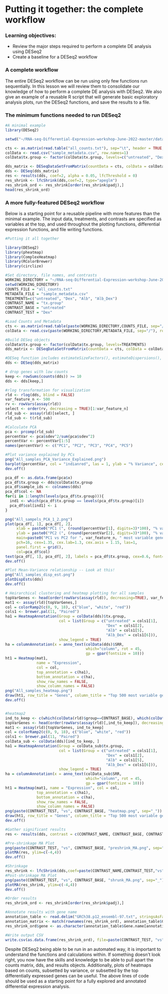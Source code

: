 # Putting it together: the complete workflow

### Learning objectives:
- Review the major steps required to perform a complete DE analysis using DESeq2
- Create a baseline for a DESeq2 workflow

### A complete workflow

The entire DESeq2 workflow can be run using only few functions run sequentially. In this lesson we will review them to consolidate our knowledge of how to perform a complete DE analysis with DESeq2. We also give an example of a reusable R script that will generate basic exploratory analysis plots, run the DESeq2 functions, and save the results to a file.

### The minimum functions needed to run DESeq2
```r
#A minimal example
library(DESeq2)

setwd("~/RNA-seq-Differential-Expression-workshop-June-2022-master/data")

cts <- as.matrix(read.table("all_counts.txt"), sep="\t", header = TRUE, row.names=1, stringsAsFactors = F)
colData <- read.csv("sample_metadata.csv", row.names=1)
colData$tx.group <- factor(colData$tx.group, levels=c("untreated", "Dex", "Alb", "Alb_Dex"))

dds_matrix <- DESeqDataSetFromMatrix(countData = cts, colData = colData, design =  ~ tx.group)
dds <- DESeq(dds_matrix)
res <- results(dds, coef=2, alpha = 0.05, lfcThreshold = 0)
res_shrink <- lfcShrink(dds,coef=2, type="apeglm")
res_shrink_ord <- res_shrink[order(res_shrink$padj),]
head(res_shrink_ord)
```

### A more fully-featured DESeq2 workflow

Below is a starting point for a reusable pipeline with more features than the minimal example.  The input data, treatments, and contrasts are specified as variables at the top, and used throughout the plotting functions, differential expression functions, and file writing functions.
```r
#Putting it all together

library(DESeq2)
library(pheatmap)
library(ComplexHeatmap)
library(RColorBrewer)
library(circlize)

#Set directory, file names, and contrasts
WORKING_DIRECTORY = "~/RNA-seq-Differential-Expression-workshop-June-2022-master/data"
setwd(WORKING_DIRECTORY)
COUNTS_FILE = "all_counts.txt"
METADATA_FILE = "sample_metadata.csv"
TREATMENTS=c("untreated", "Dex", "Alb", "Alb_Dex")
CONTRAST_NAME = "tx.group"
CONTRAST_BASE = "untreated"
CONTRAST_TEST = "Dex"

#Load Counts and Metadata
cts <- as.matrix(read.table(paste(WORKING_DIRECTORY,COUNTS_FILE, sep="/"), sep="\t", header = TRUE, row.names=1, stringsAsFactors = F))
colData <- read.csv(paste(WORKING_DIRECTORY,METADATA_FILE, sep="/"), row.names=1)

#Build DESeq objects
colData$tx.group <- factor(colData$tx.group, levels=TREATMENTS)
dds_matrix <- DESeqDataSetFromMatrix(countData = cts, colData = colData, design =  as.formula(paste(" ", CONTRAST_NAME, sep="~")))

#DESeq function includes estimateSizeFactors(), estimateDispersions(), and nbinomWaldTest(). ?DESeq for more information.
dds <- DESeq(dds_matrix)

# drop genes with low counts
keep <- rowSums(counts(dds)) >= 10
dds <- dds[keep,]

#rlog transformation for visualization
rld <- rlog(dds, blind = FALSE)
var_feature_n <- 500
rv <- rowVars(assay(rld))
select <- order(rv, decreasing = TRUE)[1:var_feature_n]
rld_sub <- assay(rld)[select, ]
rld_sub <- t(rld_sub)

#Calculate PCA
pca <- prcomp(rld_sub)
percentVar <- pca$sdev^2/sum(pca$sdev^2)
percentVar <- percentVar[1:5]
names(percentVar) <- c("PC1", "PC2", "PC3", "PC4", "PC5")

#Plot variance explained by PCs
png("All_samples_PCA_Variance_Explained.png")
barplot(percentVar, col = "indianred", las = 1, ylab = "% Variance", cex.lab = 1.2)
dev.off()

pca_df <- as.data.frame(pca$x)
pca_df$tx.group <- dds@colData$tx.group
pca_df$sample_ids <- colnames(dds)
pca_df$col <- NA
for(i in 1:length(levels(pca_df$tx.group))){
  ind1 <- which(pca_df$tx.group == levels(pca_df$tx.group)[i])
  pca_df$col[ind1] <- i
}

png("All_sampels_PCA_1_2.png")
plot(pca_df[, 1], pca_df[, 2],
     xlab = paste0("PC1 (", (round(percentVar[1], digits=3)*100), "% variance)"),
     ylab = paste0("PC2 (", (round(percentVar[2], digits=3)*100), "% variance)"),
     main=paste0("PC1 vs PC2 for ", var_feature_n, " most variable genes"),
     pch=16, cex=1.35, cex.lab=1.3, cex.axis = 1.15, las=1,
     panel.first = grid(),
     col=pca_df$col)
text(pca_df[, 1], pca_df[, 2], labels = pca_df$tx.group, cex=0.6, font=2, pos=4)
dev.off()

#Plot Mean-Variance relationship -- Look at this!
png("All_samples_disp_est.png")
plotDispEsts(dds)
dev.off()

# Heirarchical clustering and heatmap plotting for all samples
topVarGenes <- head(order(rowVars(assay(rld)), decreasing=TRUE), var_feature_n)
mat1 <- assay(rld)[topVarGenes,]
col = colorRamp2(c(0, 9, 18), c("blue", "white", "red"))
cols1 <- brewer.pal(11, "Paired")
ha1 = HeatmapAnnotation(Group = colData(dds)$tx.group,
                        col = list(Group = c("untreated" = cols1[1],
                                             "Dex" = cols1[2],
                                             "Alb" = cols1[5],
                                             "Alb_Dex" = cols1[6])),
                        show_legend = TRUE)
ha = columnAnnotation(x = anno_text(colData(dds)$SRR,
                                    which="column", rot = 45,
                                    gp = gpar(fontsize = 10)))
ht1 = Heatmap(mat1,
              name = "Expression",
              col = col,
              top_annotation = c(ha1),
              bottom_annotation = c(ha),
              show_row_names = FALSE,
              show_column_names = FALSE)
png("All_samples_heatmap.png")
draw(ht1, row_title = "Genes", column_title = "Top 500 most variable genes")
dev.off()


#heatmap2
ind_to_keep <- c(which(colData(rld)$group==CONTRAST_BASE), which(colData(rld)$group==CONTRAST_TEST))
topVarGenes <- head(order(rowVars(assay(rld)[,ind_to_keep]), decreasing=TRUE), var_feature_n)
mat1 <- assay(rld)[topVarGenes, ind_to_keep]
col = colorRamp2(c(0, 9, 18), c("blue", "white", "red"))
cols1 <- brewer.pal(11, "Paired")
colData_sub <- colData(dds)[ind_to_keep, ]
ha1 = HeatmapAnnotation(Group = colData_sub$tx.group,
                        col = list(Group = c("untreated" = cols1[1],
                                             "Dex" = cols1[2],
                                             "Alb" = cols1[5],
                                             "Alb_Dex" = cols1[6])),
                        show_legend = TRUE)
ha = columnAnnotation(x = anno_text(colData_sub$SRR,
                                    which="column", rot = 45,
                                    gp = gpar(fontsize = 10)))
ht1 = Heatmap(mat1, name = "Expression", col = col,
              top_annotation = c(ha1),
              bottom_annotation = c(ha),
              show_row_names = FALSE,
              show_column_names = FALSE)
png(paste(CONTRAST_TEST, "vs", CONTRAST_BASE, "heatmap.png", sep="_"))
draw(ht1, row_title = "Genes", column_title = "Top 500 most variable genes")
dev.off()

#Gather significant results
res <- results(dds, contrast = c(CONTRAST_NAME, CONTRAST_BASE, CONTRAST_TEST), alpha = 0.05, lfcThreshold = 0)

#Pre-shrinkage MA Plot
png(paste(CONTRAST_TEST, "vs", CONTRAST_BASE, "preshrink_MA.png", sep="_"))
plotMA(res, ylim=c(-4,4))
dev.off()

#Shrinkage
res_shrink <- lfcShrink(dds,coef=paste(CONTRAST_NAME,CONTRAST_TEST,"vs", CONTRAST_BASE, sep="_"), type="apeglm")
#Post-shrinkage MA Plot
png(paste(CONTRAST_TEST, "vs", CONTRAST_BASE, "shrunk_MA.png", sep="_"))
plotMA(res_shrink, ylim=c(-4,4))
dev.off()

#Order results
res_shrink_ord <- res_shrink[order(res_shrink$padj),]

#Annotate results with gene name
annotation_table <- read.delim("GRCh38.p12_ensembl-97.txt", stringsAsFactors = T, header = T)
annotation_matrix <- match(rownames(res_shrink_ord), annotation_table$Gene.stable.ID)
res_shrink_ord$gene <- as.character(annotation_table$Gene.name[annotation_matrix])

#Write output CSV
write.csv(as.data.frame(res_shrink_ord), file=paste(CONTRAST_TEST, "vs", CONTRAST_BASE, "deseq_results.csv", sep="_"), row.names=T, quote=F )


```

Despite DESeq2 being able to be run in an automated way, it is important to understand the functions and calculations within.  If something doesn't look right, you now have the skills and knowledge to be able to pull apart the counts matrix, dds, and results objects.  Additionally, plots of heatmaps based on counts, subsetted by variance, or subsetted by the top differentially expressed genes can be useful.  The above lines of code should be used as a starting point for a fully explored and annotated differential expression analysis.
